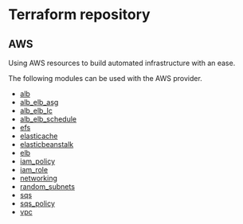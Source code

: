 # Terraform repository

## AWS

Using AWS resources to build automated infrastructure with an ease. 

The following modules can be used with the AWS provider.

- [alb](aws/modules/alb)
- [alb_elb_asg](aws/modules/alb_elb_asg)
- [alb_elb_lc](aws/modules/alb_elb_lc)
- [alb_elb_schedule](aws/modules/alb_elb_schedule)
- [efs](aws/modules/efs)
- [elasticache](aws/modules/elasticache)
- [elasticbeanstalk](aws/modules/elasticbeanstalk)
- [elb](aws/modules/elb)
- [iam_policy](aws/modules/iam_policy)
- [iam_role](aws/modules/iam_role)
- [networking](aws/modules/networking)
- [random_subnets](aws/modules/random_subnets)
- [sqs](aws/modules/sqs)
- [sqs_policy](aws/modules/sqs_policy)
- [vpc](aws/modules/vpc)
